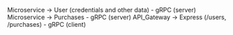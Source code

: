 Microservice -> User (credentials and other data) - gRPC (server)
Microservice -> Purchases - gRPC (server)
API_Gateway -> Express (/users, /purchases) - gRPC (client)